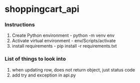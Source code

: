 # shoppingcart_api

### Instructions
1. Create Python environment - python -m venv env
2. Activate virtual environment - env/Scripts/activate
3. install requirements - pip install -r requirements.txt


### List of things to look into
1. when updating row, does not return object, just status code
2. add try and exception in api.py